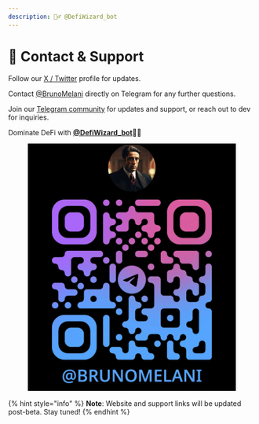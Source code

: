 ```yaml
---
description: 🧙‍♂️ @DefiWizard_bot
---
```


# 📱 Contact & Support

Follow our [X / Twitter](https://x.com/DefiWizard_bot) profile for updates.&#x20;

Contact [@BrunoMelani](https://t.me/BrunoMelani) directly on Telegram for any further questions.

Join our [Telegram community](https://t.me/+8Si2kaY_zEA4MTFl) for updates and support, or reach out to dev for inquiries.

Dominate DeFi with [**@DefiWizard\_bot**](https://t.me/DefiWizard_Bot)🧙‍♂️

<figure><img src="../.gitbook/assets/image.png" alt="" width="563"><figcaption></figcaption></figure>

{% hint style="info" %}
**Note**: Website and support links will be updated post-beta. Stay tuned!
{% endhint %}
